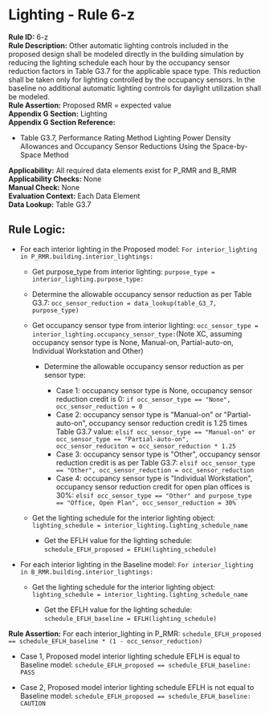 
# Lighting - Rule 6-z

**Rule ID:** 6-z  
**Rule Description:** Other automatic lighting controls included in the proposed design shall be modeled directly in the building simulation by reducing the lighting schedule each hour by the occupancy sensor reduction factors in Table G3.7 for the applicable space type. This reduction shall be taken only for lighting controlled by the occupancy sensors.  In the baseline no additional automatic lighting controls for daylight utilization shall be modeled.  
**Rule Assertion:** Proposed RMR = expected value  
**Appendix G Section:** Lighting  
**Appendix G Section Reference:**  

- Table G3.7, Performance Rating Method Lighting Power Density Allowances and Occupancy Sensor Reductions Using the Space-by-Space Method  

**Applicability:** All required data elements exist for P_RMR and B_RMR  
**Applicability Checks:** None  
**Manual Check:** None  
**Evaluation Context:** Each Data Element  
**Data Lookup:** Table G3.7  

## Rule Logic:  

- For each interior lighting in the Proposed model: ```For interior_lighting in P_RMR.building.interior_lightings:```  

  - Get purpose_type from interior lighting: ```purpose_type =  interior_lighting.purpose_type:```  

  - Determine the allowable occupancy sensor reduction as per Table G3.7: ```occ_sensor_reduction = data_lookup(table_G3_7, purpose_type)```

  - Get occupancy sensor type from interior lighting: ```occ_sensor_type =  interior_lighting.occupancy_sensor_type:```(Note XC, assuming occupancy sensor type is None, Manual-on, Partial-auto-on, Individual Workstation and Other)  

    - Determine the allowable occupancy sensor reduction as per sensor type:  

      - Case 1: occupancy sensor type is None, occupancy sensor reduction credit is 0: ```if occ_sensor_type == "None", occ_sensor_reduction = 0```
      - Case 2: occupancy sensor type is "Manual-on" or "Partial-auto-on", occupancy sensor reduction credit is 1.25 times Table G3.7 value: ```elsif occ_sensor_type == "Manual-on" or occ_sensor_type == "Partial-auto-on", occ_sensor_reduciton = occ_sensor_reduction * 1.25```
      - Case 3: occupancy sensor type is "Other", occupancy sensor reduction credit is as per Table G3.7: ```elsif occ_sensor_type == "Other", occ_sensor_reduction = occ_sensor_reduction```
      - Case 4: occupancy sensor type is "Individual Workstation", occupancy sensor reduction credit for open plan offices is 30%: ```elsif occ_sensor_type == "Other" and purpose_type == "Office, Open Plan", occ_sensor_reduction = 30%```

  - Get the lighting schedule for the interior lighting object: ```lighting_schedule = interior_lighting.lighting_schedule_name```  

    - Get the EFLH value for the lighting schedule: ```schedule_EFLH_proposed = EFLH(lighting_schedule)```

- For each interior lighting in the Baseline model: ```For interior_lighting in B_RMR.building.interior_lightings:```

  - Get the lighting schedule for the interior lighting object: ```lighting_schedule = interior_lighting.lighting_schedule_name```  

    - Get the EFLH value for the lighting schedule: ```schedule_EFLH_baseline = EFLH(lighting_schedule)```

**Rule Assertion:** For each interior_lighting in P_RMR: ```schedule_EFLH_proposed == schedule_EFLH_baseline * (1 - occ_sensor_reduction)```  

- Case 1, Proposed model interior lighting schedule EFLH is equal to Baseline model: ```schedule_EFLH_proposed == schedule_EFLH_baseline: PASS```  

- Case 2, Proposed model interior lighting schedule EFLH is not equal to Baseline model: ```schedule_EFLH_proposed == schedule_EFLH_baseline: CAUTION```
